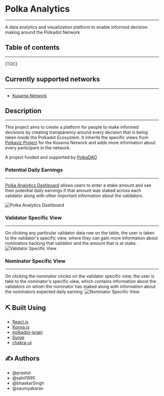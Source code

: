 # Polka Analytics
---
A data analytics and visualization platform to enable informed decision making around the Polkadot Network

## Table of contents
---
[TOC]

## Currently supported networks
---
- [Kusama Network](https://kusama.network/)

## Description
---
This project aims to create a platform for people to make informed decisions by creating transparency around every decision that is being taken inside the Polkadot Ecosystem. It inherits the specific views from [Polkaviz Project](https://github.com/thevantageproject/polkaviz) for the Kusama Network and adds more information about every participant in the network.

A project funded and supported by [PolkaDAO](https://medium.com/polkadot-network/announcing-polkadao-fund-your-project-1891e6d895a)

### Potential Daily Earnings
---
[Polka Analytics Dashboard](https://polkanalytics.com/#/dashboard) allows users to enter a stake amount and see their potential daily earnings if that amount was staked across each validator along with other important information about the validators.

![Polka Analytics Dashboard](https://user-images.githubusercontent.com/40575379/72682952-e9fa0b00-3af8-11ea-87b0-b797a006c33b.png)

### Validator Specific View
---
On clicking any particular validator data row on the table, the user is taken to the validator's specific view, where they can gain more information about nominators backing that validator and the amount that is at stake.
![Validator Specific View](https://user-images.githubusercontent.com/40575379/72682953-e9fa0b00-3af8-11ea-893f-294fe2a035cc.png)

### Nominator Specific View
---
On clicking the nominator circles on the validator specific view, the user is take to the nominator's specific view, which contains information about the validators on whom the nominator has staked along with information about the nominators expected daily earning.
![Nominator Specific View](https://user-images.githubusercontent.com/40575379/72682954-e9fa0b00-3af8-11ea-959a-4f7694a14f27.png)

## ⛏️ Built Using

-   [React.js](https://reactjs.org/)
-   [Konva.js](https://konvajs.org/)
-   [polkadot-js/api](https://polkadot.js.org/api/)
-   [Surge](https://surge.sh/)
-   [chakra-ui](https://chakra-ui.com/)

## ✍️ Authors

-   @prastut
-   @sahil1995
-   @bhaskarSingh
-   @saumyakaran
